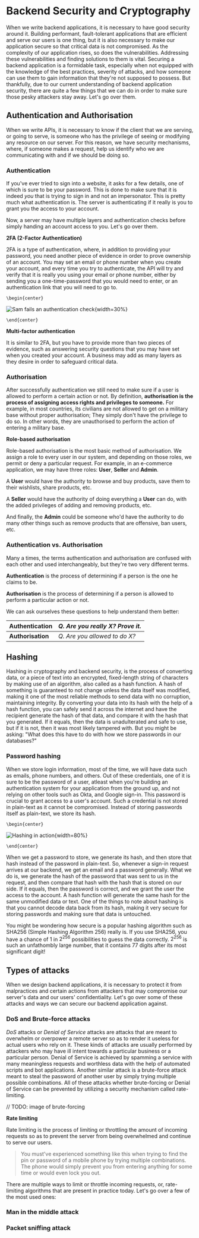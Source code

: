 # Backend Security and Cryptography
When we write backend applications, it is necessary to have good security around it. Building performant, fault-tolerant applications that are efficient and serve our users is one thing, but it is also necessary to make our application secure so that critical data is not compromised. As the complexity of our application rises, so does the vulnerabilities. Addressing these vulnerabilities and finding solutions to them is vital. Securing a backend application is a formidable task, especially when not equipped with the knowledge of the best practices, severity of attacks, and how someone can use them to gain information that they're not supposed to possess. But thankfully, due to our current understanding of backend application security, there are quite a few things that we can do in order to make sure those pesky attackers stay away. Let's go over them.

## Authentication and Authorisation

When we write APIs, it is necessary to know if the client that we are serving, or going to serve, is someone who has the privilege of seeing or modifying any resource on our server. For this reason, we have security mechanisms, where, if someone makes a request, help us identify who we are communicating with and if we should be doing so.

### Authentication
If you've ever tried to sign into a website, it asks for a few details, one of which is sure to be your password. This is done to make sure that it is indeed *you* that is trying to sign in and not an impersonator. This is pretty much what authentication is. The server is authenticating if it really is you to grant you the access to your account.

Now, a server may have multiple layers and authentication checks before simply handing an account access to you. Let's go over them.

**2FA (2-Factor Authentication)**

2FA is a type of authentication, where, in addition to providing your password, you need another piece of evidence in order to prove ownership of an account. You may set an email or phone number when you create your account, and every time you try to authenticate, the API will try and verify that it is really you using your email or phone number, either by sending you a one-time-password that you would need to enter, or an authentication link that you will need to go to.

```{=latex}
\begin{center}
```
![Sam fails an authentication check](src/book/images/4.2.png){width=30%}
```{=latex}
\end{center}
```

**Multi-factor authentication**

It is similar to 2FA, but you have to provide more than two pieces of evidence, such as answering security questions that you may have set when you created your account. A business may add as many layers as they desire in order to safeguard critical data.

### Authorisation
After successfully authentication we still need to make sure if a user is allowed to perform a certain action or not. By definition, **authorisation is the process of assigning access rights and privileges to someone.** For example, in most countries, its civilians are not allowed to get on a military base without proper authorisation; They simply don't have the privilege to do so. In other words, they are unauthorised to perform the action of entering a military base.

**Role-based authorisation**

Role-based authorisation is the most basic method of authorisation. We assign a role to every user in our system, and depending on those roles, we permit or deny a particular request. For example, in an e-commerce application, we may have three roles: **User**, **Seller** and **Admin**.

A **User** would have the authority to browse and buy products, save them to their wishlists, share products, etc.

A **Seller** would have the authority of doing everything a **User** can do, with the added privileges of adding and removing products, etc.

And finally, the **Admin** could be someone who'd have the authority to do many other things such as remove products that are offensive, ban users, etc.

### Authentication vs. Authorisation

Many a times, the terms authentication and authorisation are confused with each other and used interchangeably, but they're two very different terms. 

**Authentication** is the process of determining if a person is the one he claims to be.

**Authorisation** is the process of determining if a person is allowed to perform a particular action or not.

We can ask ourselves these questions to help understand them better:

**Authentication** | *Q. Are you really X? Prove it.*
------------------ |   --------------------------
**Authorisation**  | *Q. Are you allowed to do X?*


## Hashing
Hashing in cryptography and backend security, is the process of converting data, or a piece of text into an encrypted, fixed-length string of characters by making use of an algorithm, also called as a hash function. A hash of something is guaranteed to not change unless the data itself was modified, making it one of the most reliable methods to send data with no corruption, maintaining integrity. By converting your data into its hash with the help of a hash function, you can safely send it across the internet and have the recipient generate the hash of that data, and compare it with the hash that you generated. If it equals, then the data is unadulterated and safe to use, but if it is not, then it was most likely tampered with. But you might be asking: "What does this have to do with how we store passwords in our databases?"

### Password hashing
When we store login information, most of the time, we will have data such as emails, phone numbers, and others. Out of these credentials, one of it is sure to be the password of a user, atleast when you're building an authentication system for your application from the ground up, and not relying on other tools such as Okta, and Google sign-in. This password is crucial to grant access to a user's account. Such a credential is not stored in plain-text as it cannot be compromised. Instead of storing passwords itself as plain-text, we store its hash.


```{=latex}
\begin{center}
```
![Hashing in action](src/book/images/4.1.png){width=80%}
```{=latex}
\end{center}
```

When we get a password to store, we generate its hash, and then store that hash instead of the password in plain-text. So, whenever a sign-in request arrives at our  backend, we get an email and a password generally. What we do is, we generate the hash of the password that was sent to us in the request, and then compare that hash with the hash that is stored on our side. If it equals, then the password is correct, and we grant the user the access to the account. A hash function will generate the same hash for the same unmodified data or text. One of the things to note about hashing is that you cannot decode data back from its hash, making it very secure for storing passwords and making sure that data is untouched.

You might be wondering how secure is a popular hashing algorithm such as SHA256 (Simple Hashing Algorithm 256) really is. If you use SHA256, you have a chance of 1 in $2^{256}$ possibilities to guess the data correctly. $2^{256}$ is such an unfathombly large number, that it contains 77 digits after its most significant digit!

## Types of attacks
When we design backend applications, it is necessary to protect it from malpractices and certain actions from attackers that may compromise our server's data and our users' confidentiality. Let's go over some of these attacks and ways we can secure our backend application against.

### DoS and Brute-force attacks
*DoS* attacks or *Denial of Service* attacks are attacks that are meant to overwhelm or overpower a remote server so as to render it useless for actual users who rely on it.
These kinds of attacks are usually performed by attackers who may have ill intent towards a particular business or a particular person. Denial of Service is achieved by spamming a service with many meaningless requests and worthless data with the help of automated scripts and bot applications. Another similar attack is a brute-force attack meant to steal the password of another user by simply trying multiple possible combinations. All of these attacks whether brute-forcing or Denial of Service can be prevented by utilizing a security mechanism called rate-limiting.

// TODO: image of brute-forcing

**Rate limiting**

Rate limiting is the process of limiting or throttling the amount of incoming requests so as to prevent the server from being overwhelmed and continue to serve our users. 

> You must've experienced something like this when trying to find the pin or password of a mobile phone by trying multiple combinations. The phone would simply prevent you from entering anything for some time or would even lock you out.

There are multiple ways to limit or throttle incoming requests, or, rate-limiting algorithms that are present in practice today. Let's go over a few of the most used ones:

### Man in the middle attack
### Packet sniffing attack
